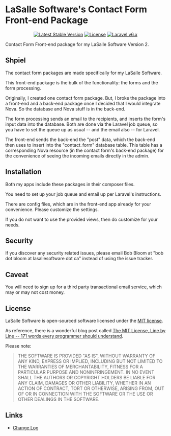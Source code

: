 # LaSalle Software's Contact Form Front-end Package

<p align="center">
<a href="https://packagist.org/packages/lasallesoftware/lsv2-contactformfrontend-pkg"><img src="https://poser.pugx.org/lasallesoftware/lsv2-contactformfrontend-pkg/v/stable.svg" alt="Latest Stable Version"></a>
<a href="https://packagist.org/packages/lasallesoftware/lsv2-contactformfrontend-pkg"><img src="https://poser.pugx.org/lasallesoftware/lsv2-contactformfrontend-pkg/license.svg" alt="License"></a>
<a href="https://laravel.com/"><img src="https://img.shields.io/badge/Laravel-v6-brightgreen.svg?style=flat-square" alt="Laravel v6.x"></a> 
</p>

Contact Form Front-end package for my LaSalle Software Version 2.

## Shpiel

The contact form packages are made specifically for my LaSalle Software.

This front-end package is the bulk of the functionality: the forms and the form processing. 

Originally, I created one contact form package. But, I broke the package into a front-end and a back-end package once I decided that I would integrate Nova. So the database and Nova stuff is in the back-end. 

The form processing sends an email to the recipients, and inserts the form's input data into the database. Both are done via the Laravel job queue, so you have to set the queue up as usual -- and the email also -- for Laravel. 

The front-end sends the back-end the "post" data, which the back-end then uses to insert into the "contact_form" database table. This table has a corresponding Nova resource (in the contact form's back-end package) for the convenience of seeing the incoming emails directly in the admin. 

## Installation

Both my apps include these packages in their composer files. 

You need to set up your job queue and email up per Laravel's instructions.

There are config files, which are in the front-end app already for your convenience. Please customize the settings.

If you do not want to use the provided views, then do customize for your needs. 

## Security

If you discover any security related issues, please email Bob Bloom at "bob dot bloom at lasallesoftware dot ca" instead of using the issue tracker.

## Caveat

You will need to sign up for a third party transactional email service, which may or may not cost money. 

## License

LaSalle Software is open-sourced software licensed under the [MIT license](https://opensource.org/licenses/MIT).

As reference, there is a wonderful blog post called [The MIT License, Line by Line -- 171 words every programmer should understand](https://writing.kemitchell.com/2016/09/21/MIT-License-Line-by-Line.html).

Please note:
>THE SOFTWARE IS PROVIDED "AS IS", WITHOUT WARRANTY OF ANY KIND, EXPRESS OR IMPLIED, INCLUDING BUT NOT LIMITED TO THE WARRANTIES OF MERCHANTABILITY, FITNESS FOR A PARTICULAR PURPOSE AND NONINFRINGEMENT. IN NO EVENT SHALL THE AUTHORS OR COPYRIGHT HOLDERS BE LIABLE FOR ANY CLAIM, DAMAGES OR OTHER LIABILITY, WHETHER IN AN ACTION OF CONTRACT, TORT OR OTHERWISE, ARISING FROM, OUT OF OR IN CONNECTION WITH THE SOFTWARE OR THE USE OR OTHER DEALINGS IN THE SOFTWARE.
>
## Links

* [Change Log](CHANGELOG.md)


